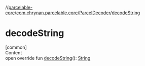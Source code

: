 //[parcelable-core](../../index.md)/[com.chrynan.parcelable.core](../index.md)/[ParcelDecoder](index.md)/[decodeString](decode-string.md)



# decodeString  
[common]  
Content  
open override fun [decodeString](decode-string.md)(): [String](https://kotlinlang.org/api/latest/jvm/stdlib/kotlin/-string/index.html)  



